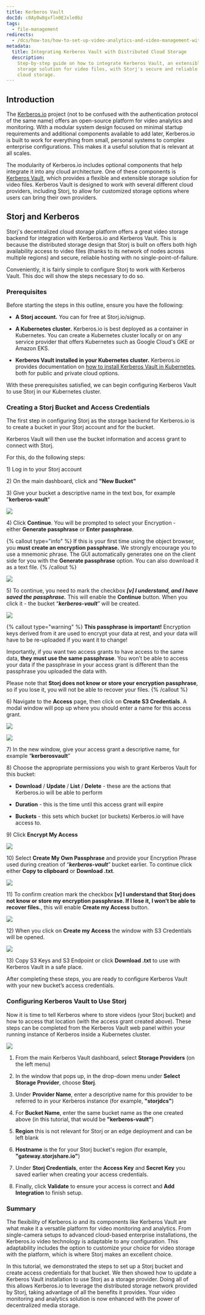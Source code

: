 ```yaml
---
title: Kerberos Vault
docId: c0Ay0w8gxfln0EJxle0bz
tags:
  - file-management
redirects:
  - /dcs/how-tos/how-to-set-up-video-analytics-and-video-management-with-kerberos-vault
metadata:
  title: Integrating Kerberos Vault with Distributed Cloud Storage
  description:
    Step-by-step guide on how to integrate Kerberos Vault, an extensible
    storage solution for video files, with Storj's secure and reliable distributed
    cloud storage.
---
```


## Introduction

The [Kerberos.io](https://kerberos.io) project (not to be confused with the authentication protocol of the same name) offers an open-source platform for video analytics and monitoring. With a modular system design focused on minimal startup requirements and additional components available to add later, Kerberos.io is built to work for everything from small, personal systems to complex enterprise configurations. This makes it a useful solution that is relevant at all scales.

The modularity of Kerberos.io includes optional components that help integrate it into any cloud architecture. One of these components is [Kerberos Vault](https://kerberos.io/product/vault/), which provides a flexible and extensible storage solution for video files. Kerberos Vault is designed to work with several different cloud providers, including Storj, to allow for customized storage options where users can bring their own providers.

## Storj and Kerberos

Storj's decentralized cloud storage platform offers a great video storage backend for integration with Kerberos.io and Kerberos Vault. This is because the distributed storage design that Storj is built on offers both high availability access to video files (thanks to its network of nodes across multiple regions) and secure, reliable hosting with no single-point-of-failure.

Conveniently, it is fairly simple to configure Storj to work with Kerberos Vault. This doc will show the steps necessary to do so.

### Prerequisites

Before starting the steps in this outline, ensure you have the following:

- **A Storj account.** You can [](docId:HeEf9wiMdlQx9ZdS_-oZS) for free at Storj.io/signup.

- **A Kubernetes cluster.** Kerberos.io is best deployed as a container in Kubernetes. You can create a Kubernetes cluster locally or on any service provider that offers Kubernetes such as Google Cloud's GKE or Amazon EKS.

- **Kerberos Vault installed in your Kubernetes cluster.** Kerberos.io provides documentation on [how to install Kerberos Vault in Kubernetes](https://doc.kerberos.io/vault/installation/), both for public and private cloud options.

With these prerequisites satisfied, we can begin configuring Kerberos Vault to use Storj in our Kubernetes cluster.

### Creating a Storj Bucket and Access Credentials

The first step in configuring Storj as the storage backend for Kerberos.io is to create a bucket in your Storj account and [](docId:AsyYcUJFbO1JI8-Tu8tW3) for the bucket.

Kerberos Vault will then use the bucket information and access grant to connect with Storj.

For this, do the following steps:

1\) Log in to your Storj account

2\) On the main dashboard, click [](docId:pxdnqsVDjCLZgeEXt2S6x) and **"New Bucket"**

3\) Give your bucket a descriptive name in the text box, for example "**kerberos-vault**"

![](https://link.us1.storjshare.io/raw/jua7rls6hkx5556qfcmhrqed2tfa/docs/images/37JTYTC20PveNiS6h-Kj2_kerberos1.png)

4\) Click **Continue**. You will be prompted to select your Encryption - either **Generate passphrase** or **Enter passphrase**.

{% callout type="info"  %}
If this is your first time using the object browser, you **must create an encryption passphrase.** We strongly encourage you to use a mnemonic phrase. The GUI automatically generates one on the client side for you with the **Generate passphrase** option. You can also download it as a text file.
{% /callout %}

![](https://link.us1.storjshare.io/raw/jua7rls6hkx5556qfcmhrqed2tfa/docs/images/b8f25t3ezfVSntymkkreo_kerberos2.png)

5\) To continue, you need to mark the checkbox **_\[v] I understand, and I have saved the passphrase._** This will enable the **Continue** button. When you click it - the bucket “**_kerberos-vault_**” will be created.

![](https://link.us1.storjshare.io/raw/jua7rls6hkx5556qfcmhrqed2tfa/docs/images/xM1VMoKpLAO2l8MUtdwUj_kerberos3.png)

{% callout type="warning"  %}
**This passphrase is important!** Encryption keys derived from it are used to encrypt your data at rest, and your data will have to be re-uploaded if you want it to change!

Importantly, if you want two access grants to have access to the same data, **they must use the same passphrase**. You won’t be able to access your data if the passphrase in your access grant is different than the passphrase you uploaded the data with.

Please note that **Storj does not know or store your encryption passphrase**, so if you lose it, you will not be able to recover your files.
{% /callout %}

6\) Navigate to the **Access** page, then click on **Create S3 Credentials**. A modal window will pop up where you should enter a name for this access grant.

![](https://link.us1.storjshare.io/raw/jua7rls6hkx5556qfcmhrqed2tfa/docs/images/BDTw8G2G_UrYLCqigpIbD_kerberos4.png)

![](https://link.us1.storjshare.io/raw/jua7rls6hkx5556qfcmhrqed2tfa/docs/images/MBJgkjvxjquWt0BfC4i3D_kerberos5.png)

7\) In the new window, give your access grant a descriptive name, for example “**kerberosvault**”

8\) Choose the appropriate permissions you wish to grant Kerberos Vault for this bucket:

- **Download** / **Update** / **List** / **Delete** - these are the actions that Kerberos.io will be able to perform

- **Duration** - this is the time until this access grant will expire

- **Buckets** - this sets which bucket (or buckets) Kerberos.io will have access to.

9\) Click **Encrypt My Access**

![](https://link.us1.storjshare.io/raw/jua7rls6hkx5556qfcmhrqed2tfa/docs/images/44wvYuZEoZ-bffautbCxG_kerberos6.png)

10\) Select **Create My Own Passphrase** and provide your Encryption Phrase used during creation of “**_kerberos-vault_**” bucket earlier. To continue click either **Copy to clipboard** or **Download .txt**.

![](https://link.us1.storjshare.io/raw/jua7rls6hkx5556qfcmhrqed2tfa/docs/images/XK4E4GALm02OiwRFTaaai_kerberos7.png)

11\) To confirm creation mark the checkbox **\[v] I understand that Storj does not know or store my encryption passphrase. If I lose it, I won’t be able to recover files.**, this will enable **Create my Access** button.

![](https://link.us1.storjshare.io/raw/jua7rls6hkx5556qfcmhrqed2tfa/docs/images/P9pu642N2YNRLl1wn945a_kerberos8.png)

12\) When you click on **Create my Access** the window with S3 Credentials will be opened.

![](https://link.us1.storjshare.io/raw/jua7rls6hkx5556qfcmhrqed2tfa/docs/images/UBU80LbzKUOFcn6WCMt8S_kerberos9.png)

13\) Copy S3 Keys and S3 Endpoint or click **Download .txt** to use with Kerberos Vault in a safe place.

After completing these steps, you are ready to configure Kerberos Vault with your new bucket’s access credentials.

### Configuring Kerberos Vault to Use Storj

Now it is time to tell Kerberos where to store videos (your Storj bucket) and how to access that location (with the access grant created above). These steps can be completed from the Kerberos Vault web panel within your running instance of Kerberos inside a Kubernetes cluster.

![](https://link.us1.storjshare.io/raw/jua7rls6hkx5556qfcmhrqed2tfa/docs/images/1_U_rGF5rIVbd_OuNKwrW_kerberos-doc-graphic-6.gif)

1.  From the main Kerberos Vault dashboard, select **Storage Providers** (on the left menu)

2.  In the window that pops up, in the drop-down menu under **Select Storage Provider**, choose **Storj**.

3.  Under **Provider Name**, enter a descriptive name for this provider to be referred to in your Kerberos instance (for example, **"storjdcs"**)

4.  For **Bucket Name**, enter the same bucket name as the one created above (in this tutorial, that would be **"kerberos-vault"**)

5.  **Region** this is not relevant for Storj or an edge deployment and can be left blank

6.  **Hostname** is the [](docId:yYCzPT8HHcbEZZMvfoCFa) for your Storj bucket's region (for example, **"gateway.storjshare.io"**)

7.  Under **Storj Credentials**, enter the **Access Key** and **Secret Key** you saved earlier when creating your access credentials.

8.  Finally, click **Validate** to ensure your access is correct and **Add Integration** to finish setup.

### Summary

The flexibility of Kerberos.io and its components like Kerberos Vault are what make it a versatile platform for video monitoring and analytics. From single-camera setups to advanced cloud-based enterprise installations, the Kerberos.io video technology is adaptable to any configuration. This adaptability includes the option to customize your choice for video storage with the platform, which is where Storj makes an excellent choice.

In this tutorial, we demonstrated the steps to set up a Storj bucket and create access credentials for that bucket. We then showed how to update a Kerberos Vault installation to use Storj as a storage provider. Doing all of this allows Kerberos.io to leverage the distributed storage network provided by Storj, taking advantage of all the benefits it provides. Your video monitoring and analytics solution is now enhanced with the power of decentralized media storage.
